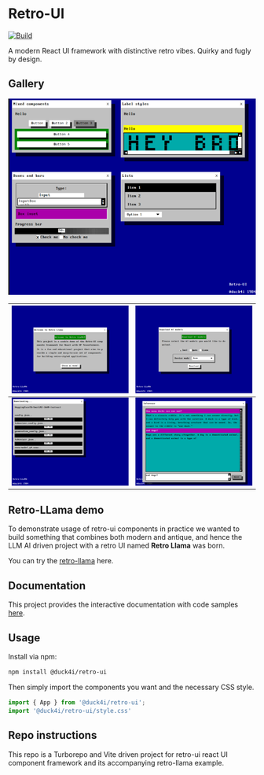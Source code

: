 # Retro-UI

[![Build](https://github.com/duck4i/retro-ui/actions/workflows/build.yml/badge.svg)](https://github.com/duck4i/retro-ui/actions/workflows/build.yml)

A modern React UI framework with distinctive retro vibes. Quirky and fugly by design.

## Gallery

![components](docs/screenshot.png)

| ![r1](docs/r1.png) | ![r2](docs/r2.png) |
|--------------------|--------------------|
| ![r3](docs/r3.png) | ![r4](docs/r4.png) |

## Retro-LLama demo 

To demonstrate usage of retro-ui components in practice we wanted to build something that combines both modern and antique, and hence the LLM AI driven project with a retro UI named **Retro Llama** was born.

You can try the [retro-llama](https://retro-llama.pages.dev/) here.

## Documentation 

This project provides the interactive documentation with code samples [here](https://retro-ui.pages.dev/).

## Usage

Install via npm:

```sh
npm install @duck4i/retro-ui
```

Then simply import the components you want and the necessary CSS style.

```js
import { App } from '@duck4i/retro-ui';
import '@duck4i/retro-ui/style.css'
```

## Repo instructions 

This repo is a Turborepo and Vite driven project for retro-ui react UI component framework and its accompanying retro-llama example.